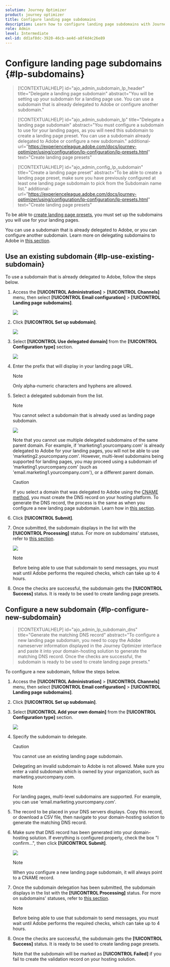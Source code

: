 ```yaml
---
solution: Journey Optimizer
product: journey optimizer
title: Configure landing page subdomains
description: Learn how to configure landing page subdomains with Journey Optimizer
role: Admin
level: Intermediate
exl-id: dd1af8dc-3920-46cb-ae4d-a8f4d4c26e89
---
```

# Configure landing page subdomains {#lp-subdomains}

>[!CONTEXTUALHELP]
>id="ajo_admin_subdomain_lp_header"
>title="Delegate a landing page subdomain"
>abstract="You will be setting up your subdomain for a landing page use. You can use a subdomain that is already delegated to Adobe or configure another subdomain."

>[!CONTEXTUALHELP]
>id="ajo_admin_subdomain_lp"
>title="Delegate a landing page subdomain"
>abstract="You must configure a subdomain to use for your landing pages, as you will need this subdomain to create a landing page preset. You can use a subdomain already delegated to Adobe or configure a new subdomain."
>additional-url="https://experienceleague.adobe.com/docs/journey-optimizer/using/configuration/lp-configuration/lp-presets.html" text="Create landing page presets"

>[!CONTEXTUALHELP]
>id="ajo_admin_config_lp_subdomain"
>title="Create a landing page preset"
>abstract="To be able to create a landing page preset, make sure you have previously configured at least one landing page subdomain to pick from the Subdomain name list."
>additional-url="https://experienceleague.adobe.com/docs/journey-optimizer/using/configuration/lp-configuration/lp-presets.html" text="Create landing page presets"

To be able to [create landing page presets](lp-presets.md), you  must set up the subdomains you will use for your landing pages.

You can use a subdomain that is already delegated to Adobe, or you can configure another subdomain. Learn more on delegating subdomains to Adobe in [this section](delegate-subdomain.md).

## Use an existing subdomain {#lp-use-existing-subdomain}

To use a subdomain that is already delegated to Adobe, follow the steps below.

1. Access the **[!UICONTROL Administration]** > **[!UICONTROL Channels]** menu, then select **[!UICONTROL Email configuration]** > **[!UICONTROL Landing page subdomains]**.

    ![](assets/lp_access-subdomains.png)

1. Click **[!UICONTROL Set up subdomain]**.

    ![](assets/lp_set-up-subdomain.png)

1. Select **[!UICONTROL Use delegated domain]** from the **[!UICONTROL Configuration type]** section.

    ![](assets/lp_use-delegated-subdomain.png)

1. Enter the prefix that will display in your landing page URL.

    >[!NOTE]
    >
    >Only alpha-numeric characters and hyphens are allowed.

1. Select a delegated subdomain from the list.

    >[!NOTE]
    >
    >You cannot select a subdomain that is already used as landing page subdomain.

    ![](assets/lp_prefix-and-subdomain.png)

    Note that you cannot use multiple delegated subdomains of the same parent domain. For example, if 'marketing1.yourcompany.com' is already delegated to Adobe for your landing pages, you will not be able to use 'marketing2.yourcompany.com'. However, multi-level subdomains being supported for landing pages, you may proceed using a subdomain of 'marketing1.yourcompany.com' (such as 'email.marketing1.yourcompany.com'), or a different parent domain.

    >[!CAUTION]
    >
    >If you select a domain that was delegated to Adobe using the [CNAME method](delegate-subdomain.md#cname-subdomain-delegation), you must create the DNS record on your hosting platform. To generate the DNS record, the process is the same as when you configure a new landing page subdomain. Learn how in [this section](#lp-configure-new-subdomain).

1. Click **[!UICONTROL Submit]**.

1. Once submitted, the subdomain displays in the list with the **[!UICONTROL Processing]** status. For more on subdomains' statuses, refer to [this section](access-subdomains.md).<!--Same statuses?-->

    ![](assets/lp_subdomain-processing.png)

    >[!NOTE]
    >
    >Before being able to use that subdomain to send messages, you must wait until Adobe performs the required checks, which can take up to 4 hours.<!--Learn more in [this section](delegate-subdomain.md#subdomain-validation).-->

1. Once the checks are successful, the subdomain gets the **[!UICONTROL Success]** status. It is ready to be used to create landing page presets.

## Configure a new subdomain {#lp-configure-new-subdomain}

>[!CONTEXTUALHELP]
>id="ajo_admin_lp_subdomain_dns"
>title="Generate the matching DNS record"
>abstract="To configure a new landing page subdomain, you need to copy the Adobe nameserver information displayed in the Journey Optimizer interface and paste it into your domain-hosting solution to generate the matching DNS record. Once the checks are successful, the subdomain is ready to be used to create landing page presets."

To configure a new subdomain, follow the steps below.

1. Access the **[!UICONTROL Administration]** > **[!UICONTROL Channels]** menu, then select **[!UICONTROL Email configuration]** > **[!UICONTROL Landing page subdomains]**.

1. Click **[!UICONTROL Set up subdomain]**.

1. Select **[!UICONTROL Add your own domain]** from the **[!UICONTROL Configuration type]** section.

    ![](assets/lp_add-your-own-subdomain.png)

1. Specify the subdomain to delegate.

    >[!CAUTION]
    >
    >You cannot use an existing landing page subdomain.
    
    Delegating an invalid subdomain to Adobe is not allowed. Make sure you enter a valid subdomain which is owned by your organization, such as marketing.yourcompany.com.
    
    >[!NOTE]
    >
    >For landing pages, multi-level subdomains are supported. For example, you can use 'email.marketing.yourcompany.com'.

1. The record to be placed in your DNS servers displays. Copy this record, or download a CSV file, then navigate to your domain-hosting solution to generate the matching DNS record.

1. Make sure that DNS record has been generated into your domain-hosting solution. If everything is configured properly, check the box "I confirm...", then click **[!UICONTROL Submit]**.

    ![](assets/lp_add-your-own-subdomain-confirm.png)

    >[!NOTE]
    >
    >When you configure a new landing page subdomain, it will always point to a CNAME record.

1. Once the subdomain delegation has been submitted, the subdomain displays in the list with the **[!UICONTROL Processing]** status. For more on subdomains' statuses, refer to [this section](access-subdomains.md).<!--Same statuses?-->

    >[!NOTE]
    >
    >Before being able to use that subdomain to send messages, you must wait until Adobe performs the required checks, which can take up to 4 hours.<!--Learn more in [this section](#subdomain-validation).-->

1. Once the checks are successful, the subdomain gets the **[!UICONTROL Success]** status. It is ready to be used to create landing page presets.

    Note that the subdomain will be marked as **[!UICONTROL Failed]** if you fail to create the validation record on your hosting solution.
